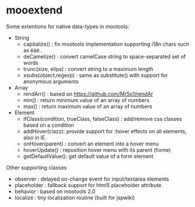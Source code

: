 mooextend
=========

Some extentions for native data-types in mootools:
- String
	- capitalize() : fix mootools implementation supporting i18n chars such as éàè..
	- deCamelize() : convert camelCase string to space-separated set of words
	- trunc(size, elips) : convert string to a maximum length
	- xsubs(object,regexp) : same as substitute() with support for anonymous arguments
- Array
	- rendArr() : based on https://github.com/Mr5o1/rendAr
	- min() : return minimum value of an array of numbers
	- max() : return maximum value of an array of numbers
- Element
	- ifClass(condition, trueClass, falseClass) : add/remove css classes based on a condition
	- addHover(clazz): provide support for :hover effects on all elements, also in IE.
	- onHover(parent) : convert an element into a hover menu
	- hoverUpdate() : reposition hover menu with its parent (fixme)
	- getDefaultValue(): get default value of a form element


Other supporting classes
- observer : delayed on-change event for input/textarea elements
- placeholder : fallback support for html5 placeholder attribute
- behavior : based on mootools 2.0
- localize : tiny localization routine (built for jspwiki)


